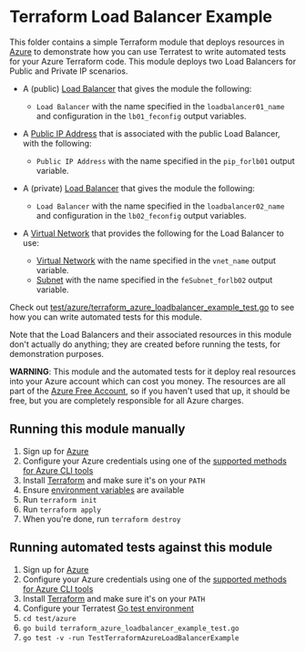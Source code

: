 # Terraform Load Balancer Example

This folder contains a simple Terraform module that deploys resources in [Azure](https://azure.microsoft.com/) to demonstrate
how you can use Terratest to write automated tests for your Azure Terraform code. This module deploys two Load Balancers for Public and Private IP scenarios.

- A (public) [Load Balancer](https://docs.microsoft.com/en-us/azure/load-balancer/) that gives the module the following:
  - `Load Balancer` with the name specified in the `loadbalancer01_name` and configuration in the `lb01_feconfig` output variables.

- A [Public IP Address](https://docs.microsoft.com/en-us/azure/virtual-network/virtual-network-public-ip-address) that is associated with the public Load Balancer, with the following:
  - `Public IP Address` with the name specified in the `pip_forlb01` output variable.

- A (private) [Load Balancer](https://docs.microsoft.com/en-us/azure/load-balancer/) that gives the module the following:
  - `Load Balancer` with the name specified in the `loadbalancer02_name` and configuration in the `lb02_feconfig` output variables.
- A [Virtual Network](https://docs.microsoft.com/en-us/azure/virtual-network/) that provides the following for the Load Balancer to use:
  - [Virtual Network](https://docs.microsoft.com/en-us/azure/virtual-network/) with the name specified in the `vnet_name` output variable.
  - [Subnet](https://docs.microsoft.com/en-us/azure/virtual-network/virtual-network-manage-subnet) with the name specified in the `feSubnet_forlb02` output variable.

Check out [test/azure/terraform_azure_loadbalancer_example_test.go](/test/azure/terraform_azure_loadbalancer_example_test.go) to see how you can write
automated tests for this module.

Note that the Load Balancers and their associated resources in this module don't actually do anything; they are created before running the tests, for demonstration purposes.

**WARNING**: This module and the automated tests for it deploy real resources into your Azure account which can cost you money. The resources are all part of the [Azure Free Account](https://azure.microsoft.com/en-us/free/), so if you haven't used that up, it should be free, but you are completely responsible for all Azure charges.

## Running this module manually

1. Sign up for [Azure](https://azure.microsoft.com/)
1. Configure your Azure credentials using one of the [supported methods for Azure CLI
   tools](https://docs.microsoft.com/en-us/cli/azure/azure-cli-configuration?view=azure-cli-latest)
1. Install [Terraform](https://www.terraform.io/) and make sure it's on your `PATH`
1. Ensure [environment variables](../README.md#review-environment-variables) are available
1. Run `terraform init`
1. Run `terraform apply`
1. When you're done, run `terraform destroy`

## Running automated tests against this module

1. Sign up for [Azure](https://azure.microsoft.com/)
1. Configure your Azure credentials using one of the [supported methods for Azure CLI
   tools](https://docs.microsoft.com/en-us/cli/azure/azure-cli-configuration?view=azure-cli-latest)
1. Install [Terraform](https://www.terraform.io/) and make sure it's on your `PATH`
1. Configure your Terratest [Go test environment](../README.md)
1. `cd test/azure`
1. `go build terraform_azure_loadbalancer_example_test.go`
1. `go test -v -run TestTerraformAzureLoadBalancerExample`
